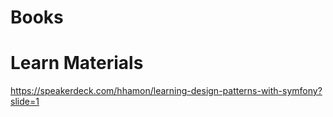 # Books

# Learn Materials
https://speakerdeck.com/hhamon/learning-design-patterns-with-symfony?slide=1
